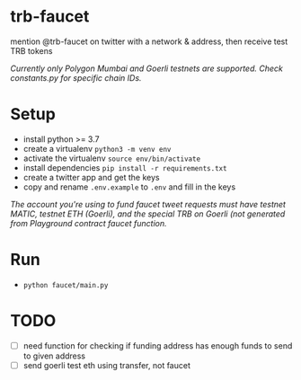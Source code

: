 # trb-faucet
mention @trb-faucet on twitter with a network &amp; address, then receive test TRB tokens

*Currently only Polygon Mumbai and Goerli testnets are supported. Check constants.py for specific chain IDs.*

# Setup
- install python >= 3.7
- create a virtualenv `python3 -m venv env`
- activate the virtualenv `source env/bin/activate`
- install dependencies `pip install -r requirements.txt`
- create a twitter app and get the keys
- copy and rename `.env.example` to `.env` and fill in the keys

*The account you're using to fund faucet tweet requests must have testnet MATIC, testnet ETH (Goerli), and the special TRB on Goerli (not generated from Playground contract faucet function.*

# Run
- `python faucet/main.py`



# TODO
- [ ] need function for checking if funding address has enough funds to send to given address
- [ ] send goerli test eth using transfer, not faucet